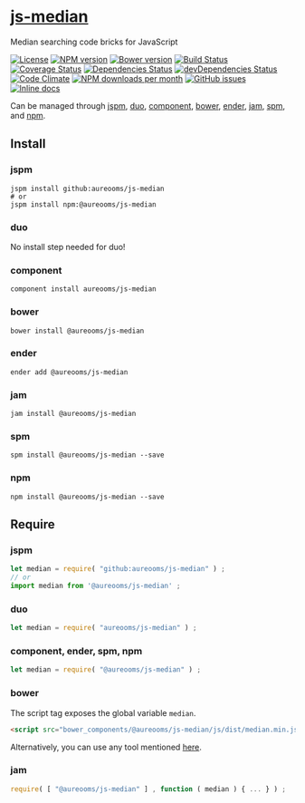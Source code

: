 [js-median](http://make-github-pseudonymous-again.github.io/js-median)
==

Median searching code bricks for JavaScript

[![License](https://img.shields.io/github/license/make-github-pseudonymous-again/js-median.svg?style=flat)](https://raw.githubusercontent.com/make-github-pseudonymous-again/js-median/master/LICENSE)
[![NPM version](https://img.shields.io/npm/v/@aureooms/js-median.svg?style=flat)](https://www.npmjs.org/package/@aureooms/js-median)
[![Bower version](https://img.shields.io/bower/v/@aureooms/js-median.svg?style=flat)](http://bower.io/search/?q=@aureooms/js-median)
[![Build Status](https://img.shields.io/travis/make-github-pseudonymous-again/js-median.svg?style=flat)](https://travis-ci.org/make-github-pseudonymous-again/js-median)
[![Coverage Status](https://img.shields.io/coveralls/make-github-pseudonymous-again/js-median.svg?style=flat)](https://coveralls.io/r/make-github-pseudonymous-again/js-median)
[![Dependencies Status](https://img.shields.io/david/make-github-pseudonymous-again/js-median.svg?style=flat)](https://david-dm.org/make-github-pseudonymous-again/js-median#info=dependencies)
[![devDependencies Status](https://img.shields.io/david/dev/make-github-pseudonymous-again/js-median.svg?style=flat)](https://david-dm.org/make-github-pseudonymous-again/js-median#info=devDependencies)
[![Code Climate](https://img.shields.io/codeclimate/github/make-github-pseudonymous-again/js-median.svg?style=flat)](https://codeclimate.com/github/make-github-pseudonymous-again/js-median)
[![NPM downloads per month](https://img.shields.io/npm/dm/@aureooms/js-median.svg?style=flat)](https://www.npmjs.org/package/@aureooms/js-median)
[![GitHub issues](https://img.shields.io/github/issues/make-github-pseudonymous-again/js-median.svg?style=flat)](https://github.com/make-github-pseudonymous-again/js-median/issues)
[![Inline docs](http://inch-ci.org/github/make-github-pseudonymous-again/js-median.svg?branch=master&style=shields)](http://inch-ci.org/github/make-github-pseudonymous-again/js-median)

Can be managed through [jspm](https://github.com/jspm/jspm-cli),
[duo](https://github.com/duojs/duo),
[component](https://github.com/componentjs/component),
[bower](https://github.com/bower/bower),
[ender](https://github.com/ender-js/Ender),
[jam](https://github.com/caolan/jam),
[spm](https://github.com/spmjs/spm),
and [npm](https://github.com/npm/npm).

## Install

### jspm
```terminal
jspm install github:aureooms/js-median
# or
jspm install npm:@aureooms/js-median
```
### duo
No install step needed for duo!

### component
```terminal
component install aureooms/js-median
```

### bower
```terminal
bower install @aureooms/js-median
```

### ender
```terminal
ender add @aureooms/js-median
```

### jam
```terminal
jam install @aureooms/js-median
```

### spm
```terminal
spm install @aureooms/js-median --save
```

### npm
```terminal
npm install @aureooms/js-median --save
```

## Require
### jspm
```js
let median = require( "github:aureooms/js-median" ) ;
// or
import median from '@aureooms/js-median' ;
```
### duo
```js
let median = require( "aureooms/js-median" ) ;
```

### component, ender, spm, npm
```js
let median = require( "@aureooms/js-median" ) ;
```

### bower
The script tag exposes the global variable `median`.
```html
<script src="bower_components/@aureooms/js-median/js/dist/median.min.js"></script>
```
Alternatively, you can use any tool mentioned [here](http://bower.io/docs/tools/).

### jam
```js
require( [ "@aureooms/js-median" ] , function ( median ) { ... } ) ;
```